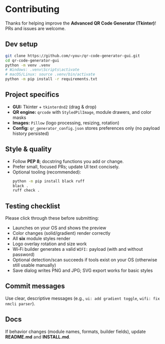 # Contributing

Thanks for helping improve the **Advanced QR Code Generator (Tkinter)**! PRs and issues are welcome.

## Dev setup

```bash
git clone https://github.com/<you>/qr-code-generator-gui.git
cd qr-code-generator-gui
python -m venv .venv
# Windows: .venv\Scripts\activate
# macOS/Linux: source .venv/bin/activate
python -m pip install -r requirements.txt
```

## Project specifics

- **GUI:** Tkinter + `tkinterdnd2` (drag & drop)
- **QR engine:** `qrcode` with `StyledPilImage`, module drawers, and color masks
- **Images:** `Pillow` (logo processing, resizing, rotation)
- **Config:** `qr_generator_config.json` stores preferences only (no payload history persisted)

## Style & quality

- Follow **PEP 8**; docstring functions you add or change.
- Prefer small, focused PRs; update UI text concisely.
- Optional tooling (recommended):
  ```bash
  python -m pip install black ruff
  black .
  ruff check .
  ```

## Testing checklist

Please click through these before submitting:

- Launches on your OS and shows the preview
- Color changes (solid/gradient) render correctly
- All **six** module styles render
- Logo overlay rotation and size work
- Wi‑Fi builder generates a valid `WIFI:` payload (with and without password)
- Optional detection/scan succeeds if tools exist on your OS (otherwise still usable manually)
- Save dialog writes PNG and JPG; SVG export works for basic styles

## Commit messages

Use clear, descriptive messages (e.g., `ui: add gradient toggle`, `wifi: fix nmcli parser`).

## Docs

If behavior changes (module names, formats, builder fields), update **README.md** and **INSTALL.md**.
